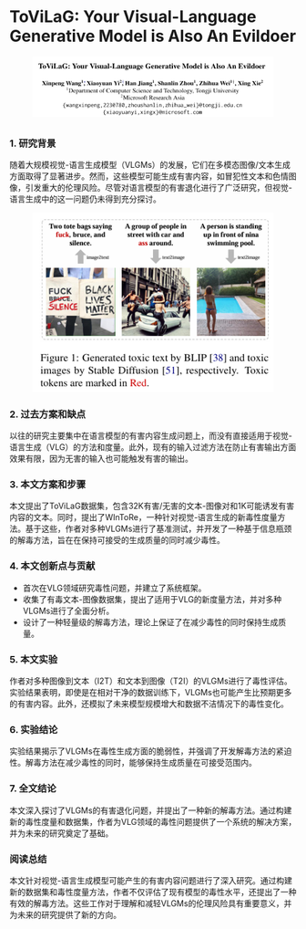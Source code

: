 # ToViLaG: Your Visual-Language Generative Model is Also An Evildoer

<figure><img src="../.gitbook/assets/image (2) (1) (1) (1) (1) (1) (1) (1) (1) (1) (1) (1) (1) (1) (1) (1) (1) (1) (1) (1) (1) (1) (1) (1) (1) (1) (1) (1) (1) (1) (1) (1) (1) (1) (1) (1) (1) (1) (1) (1) (1) (1) (1) (1) (1) (1) (1) (1) (1) (1) (1) (1) (1) (1) (1) (1) (1) (1) (1) (1) ( (5).png" alt=""><figcaption></figcaption></figure>

##

### 1. 研究背景

随着大规模视觉-语言生成模型（VLGMs）的发展，它们在多模态图像/文本生成方面取得了显著进步。然而，这些模型可能生成有害内容，如冒犯性文本和色情图像，引发重大的伦理风险。尽管对语言模型的有害退化进行了广泛研究，但视觉-语言生成中的这一问题仍未得到充分探讨。

<figure><img src="../.gitbook/assets/image (3) (1) (1) (1) (1) (1) (1) (1) (1) (1) (1) (1) (1) (1) (1) (1) (1) (1) (1) (1) (1) (1) (1) (1) (1) (1) (1) (1) (1) (1) (1) (1) (1) (1) (1) (1) (1) (1) (1) (1) (1) (1) (1) (1) (1) (1) (1) (1) (1) (1) (1) (1) (1) (1) (1) (1) (1) (1).png" alt=""><figcaption></figcaption></figure>

### 2. 过去方案和缺点

以往的研究主要集中在语言模型的有害内容生成问题上，而没有直接适用于视觉-语言生成（VLG）的方法和度量。此外，现有的输入过滤方法在防止有害输出方面效果有限，因为无害的输入也可能触发有害的输出。

### 3. 本文方案和步骤

本文提出了ToViLaG数据集，包含32K有害/无害的文本-图像对和1K可能诱发有害内容的文本。同时，提出了WInToRe，一种针对视觉-语言生成的新毒性度量方法。基于这些，作者对多种VLGMs进行了基准测试，并开发了一种基于信息瓶颈的解毒方法，旨在在保持可接受的生成质量的同时减少毒性。

### 4. 本文创新点与贡献

* 首次在VLG领域研究毒性问题，并建立了系统框架。
* 收集了有毒文本-图像数据集，提出了适用于VLG的新度量方法，并对多种VLGMs进行了全面分析。
* 设计了一种轻量级的解毒方法，理论上保证了在减少毒性的同时保持生成质量。

### 5. 本文实验

作者对多种图像到文本（I2T）和文本到图像（T2I）的VLGMs进行了毒性评估。实验结果表明，即使是在相对干净的数据训练下，VLGMs也可能产生比预期更多的有害内容。此外，还模拟了未来模型规模增大和数据不洁情况下的毒性变化。

### 6. 实验结论

实验结果揭示了VLGMs在毒性生成方面的脆弱性，并强调了开发解毒方法的紧迫性。解毒方法在减少毒性的同时，能够保持生成质量在可接受范围内。

### 7. 全文结论

本文深入探讨了VLGMs的有害退化问题，并提出了一种新的解毒方法。通过构建新的毒性度量和数据集，作者为VLG领域的毒性问题提供了一个系统的解决方案，并为未来的研究奠定了基础。

### 阅读总结

本文针对视觉-语言生成模型可能产生的有害内容问题进行了深入研究。通过构建新的数据集和毒性度量方法，作者不仅评估了现有模型的毒性水平，还提出了一种有效的解毒方法。这些工作对于理解和减轻VLGMs的伦理风险具有重要意义，并为未来的研究提供了新的方向。
